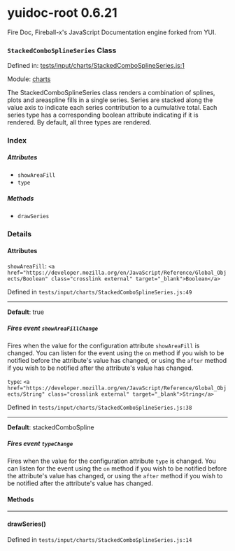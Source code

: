 
# yuidoc-root 0.6.21

Fire Doc, Fireball-x&#x27;s JavaScript Documentation engine forked from YUI.

### `StackedComboSplineSeries` Class


Defined in: [tests/input/charts/StackedComboSplineSeries.js:1](../files/tests/input/charts/StackedComboSplineSeries.js.js)

Module: [charts](../modules/charts.md)




The StackedComboSplineSeries class renders a combination of splines, plots and areaspline fills in a single series. Series
are stacked along the value axis to indicate each series contribution to a cumulative total. Each
series type has a corresponding boolean attribute indicating if it is rendered. By default, all three types are
rendered.

### Index


##### Attributes

  - `showAreaFill`
  - `type`


##### Methods


  - `drawSeries`





### Details



#### Attributes


`showAreaFill`: `<a href="https://developer.mozilla.org/en/JavaScript/Reference/Global_Objects/Boolean" class="crosslink external" target="_blank">Boolean</a>`

Defined in `tests/input/charts/StackedComboSplineSeries.js:49`



---------------------



**Default**: true

##### Fires event `showAreaFillChange`

Fires when the value for the configuration attribute `showAreaFill` is
changed. You can listen for the event using the `on` method if you
wish to be notified before the attribute's value has changed, or
using the `after` method if you wish to be notified after the
attribute's value has changed.



`type`: `<a href="https://developer.mozilla.org/en/JavaScript/Reference/Global_Objects/String" class="crosslink external" target="_blank">String</a>`

Defined in `tests/input/charts/StackedComboSplineSeries.js:38`



---------------------



**Default**: stackedComboSpline

##### Fires event `typeChange`

Fires when the value for the configuration attribute `type` is
changed. You can listen for the event using the `on` method if you
wish to be notified before the attribute's value has changed, or
using the `after` method if you wish to be notified after the
attribute's value has changed.





<!-- Method Block -->
#### Methods



--------------------------
#### drawSeries() 

Defined in `tests/input/charts/StackedComboSplineSeries.js:14`



> 





